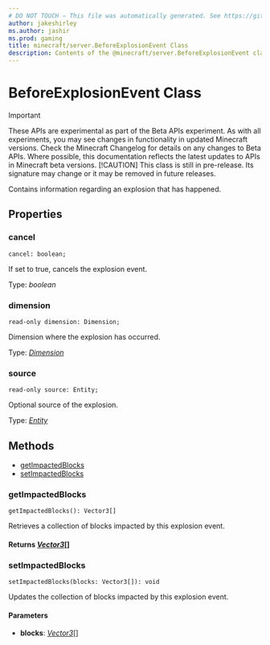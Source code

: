 ```yaml
---
# DO NOT TOUCH — This file was automatically generated. See https://github.com/mojang/minecraftapidocsgenerator to modify descriptions, examples, etc.
author: jakeshirley
ms.author: jashir
ms.prod: gaming
title: minecraft/server.BeforeExplosionEvent Class
description: Contents of the @minecraft/server.BeforeExplosionEvent class.
---
```

# BeforeExplosionEvent Class
>[!IMPORTANT]
>These APIs are experimental as part of the Beta APIs experiment. As with all experiments, you may see changes in functionality in updated Minecraft versions. Check the Minecraft Changelog for details on any changes to Beta APIs. Where possible, this documentation reflects the latest updates to APIs in Minecraft beta versions.
> [!CAUTION]
> This class is still in pre-release.  Its signature may change or it may be removed in future releases.

Contains information regarding an explosion that has happened.

## Properties

### **cancel**
`cancel: boolean;`

If set to true, cancels the explosion event.

Type: *boolean*

### **dimension**
`read-only dimension: Dimension;`

Dimension where the explosion has occurred.

Type: [*Dimension*](Dimension.md)

### **source**
`read-only source: Entity;`

Optional source of the explosion.

Type: [*Entity*](Entity.md)

## Methods
- [getImpactedBlocks](#getimpactedblocks)
- [setImpactedBlocks](#setimpactedblocks)

### **getImpactedBlocks**
`
getImpactedBlocks(): Vector3[]
`

Retrieves a collection of blocks impacted by this explosion event.

#### **Returns** [*Vector3*](Vector3.md)[]

### **setImpactedBlocks**
`
setImpactedBlocks(blocks: Vector3[]): void
`

Updates the collection of blocks impacted by this explosion event.

#### **Parameters**
- **blocks**: [*Vector3*](Vector3.md)[]
